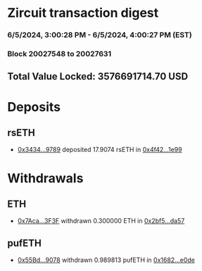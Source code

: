 # Zircuit transaction digest
### 6/5/2024, 3:00:28 PM - 6/5/2024, 4:00:27 PM (EST)
### Block 20027548 to 20027631

## Total Value Locked: 3576691714.70 USD

# Deposits
## rsETH
- [0x3434...9789](https://etherscan.io/address/0x34349c5569e7B846c3558961552D2202760A9789) deposited 17.9074 rsETH in [0x4f42...1e99](https://etherscan.io/tx/0x34349c5569e7B846c3558961552D2202760A9789)
# Withdrawals
## ETH
- [0x7Aca...3F3F](https://etherscan.io/address/0x7Aca0948aE831dF60A2C3E1c017A91abf1943F3F) withdrawn 0.300000 ETH in [0x2bf5...da57](https://etherscan.io/tx/0x7Aca0948aE831dF60A2C3E1c017A91abf1943F3F)
## pufETH
- [0x55Bd...9078](https://etherscan.io/address/0x55Bd2b5127118B2Fee6Ab990Af9bD240C17a9078) withdrawn 0.989813 pufETH in [0x1682...e0de](https://etherscan.io/tx/0x55Bd2b5127118B2Fee6Ab990Af9bD240C17a9078)
